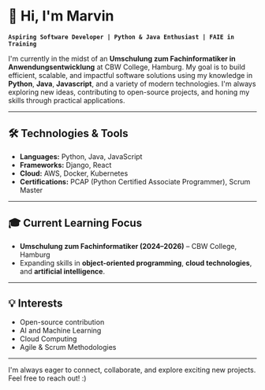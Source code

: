 

# 👋 Hi, I'm Marvin

**`Aspiring Software Developer | Python & Java Enthusiast | FAIE in Training`**

I'm currently in the midst of an **Umschulung zum Fachinformatiker in Anwendungsentwicklung** at CBW College, Hamburg. My goal is to build efficient, scalable, and impactful software solutions using my knowledge in **Python**, **Java**, **Javascript**, and a variety of modern technologies. I'm always exploring new ideas, contributing to open-source projects, and honing my skills through practical applications.

---

## 🛠️ Technologies & Tools

- **Languages:** Python, Java, JavaScript
- **Frameworks:** Django, React
- **Cloud:** AWS, Docker, Kubernetes
- **Certifications:** PCAP (Python Certified Associate Programmer), Scrum Master
---

## 🎓 Current Learning Focus

- **Umschulung zum Fachinformatiker (2024–2026)** – CBW College, Hamburg
- Expanding skills in **object-oriented programming**, **cloud technologies**, and **artificial intelligence**.

---

## 💡 Interests

- Open-source contribution
- AI and Machine Learning
- Cloud Computing 
- Agile & Scrum Methodologies
  
---

I'm always eager to connect, collaborate, and explore exciting new projects. Feel free to reach out! :)
